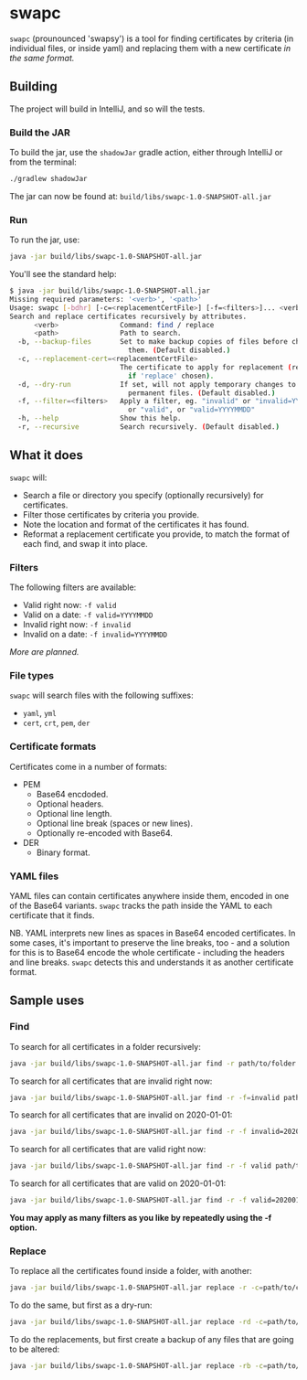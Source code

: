 # swapc

`swapc` (prounounced 'swapsy') is a tool for finding certificates by criteria (in individual files, or inside yaml) and replacing them with a new certificate _in the same format._

## Building

The project will build in IntelliJ, and so will the tests.

### Build the JAR

To build the jar, use the `shadowJar` gradle action, either through IntelliJ or from the terminal:

```bash
./gradlew shadowJar
```

The jar can now be found at: `build/libs/swapc-1.0-SNAPSHOT-all.jar`

### Run

To run the jar, use:

```bash
java -jar build/libs/swapc-1.0-SNAPSHOT-all.jar
```

You'll see the standard help:

```bash
$ java -jar build/libs/swapc-1.0-SNAPSHOT-all.jar
Missing required parameters: '<verb>', '<path>'
Usage: swapc [-bdhr] [-c=<replacementCertFile>] [-f=<filters>]... <verb> <path>
Search and replace certificates recursively by attributes.
      <verb>               Command: find / replace
      <path>               Path to search.
  -b, --backup-files       Set to make backup copies of files before changing
                             them. (Default disabled.)
  -c, --replacement-cert=<replacementCertFile>
                           The certificate to apply for replacement (required
                             if 'replace' chosen).
  -d, --dry-run            If set, will not apply temporary changes to
                             permanent files. (Default disabled.)
  -f, --filter=<filters>   Apply a filter, eg. "invalid" or "invalid=YYYYMMDD",
                             or "valid", or "valid=YYYYMMDD"
  -h, --help               Show this help.
  -r, --recursive          Search recursively. (Default disabled.)
```

## What it does

`swapc` will:

* Search a file or directory you specify (optionally recursively) for certificates.
* Filter those certificates by criteria you provide.
* Note the location and format of the certificates it has found.
* Reformat a replacement certificate you provide, to match the format of each find, and swap it into place.

### Filters

The following filters are available:

* Valid right now: `-f valid`
* Valid on a date: `-f valid=YYYYMMDD`
* Invalid right now: `-f invalid`
* Invalid on a date: `-f invalid=YYYYMMDD`

_More are planned._

### File types

`swapc` will search files with the following suffixes:

* `yaml`, `yml`
* `cert`, `crt`, `pem`, `der`

### Certificate formats

Certificates come in a number of formats:

* PEM
  * Base64 encdoded.
  * Optional headers.
  * Optional line length.
  * Optional line break (spaces or new lines).
  * Optionally re-encoded with Base64.
* DER
  * Binary format.

### YAML files

YAML files can contain certificates anywhere inside them, encoded in one of the Base64 variants. `swapc` tracks the path inside the YAML to each certificate that it finds.

NB. YAML interprets new lines as spaces in Base64 encoded certificates. In some cases, it's important to preserve the line breaks, too - and a solution for this is to Base64 encode the whole certificate - including the headers and line breaks. `swapc` detects this and understands it as another certificate format.

## Sample uses

### Find

To search for all certificates in a folder recursively:

```bash
java -jar build/libs/swapc-1.0-SNAPSHOT-all.jar find -r path/to/folder
```

To search for all certificates that are invalid right now:

```bash
java -jar build/libs/swapc-1.0-SNAPSHOT-all.jar find -r -f=invalid path/to/folder
```

To search for all certificates that are invalid on 2020-01-01:

```bash
java -jar build/libs/swapc-1.0-SNAPSHOT-all.jar find -r -f invalid=20200101 path/to/folder
```

To search for all certificates that are valid right now:

```bash
java -jar build/libs/swapc-1.0-SNAPSHOT-all.jar find -r -f valid path/to/folder
```

To search for all certificates that are valid on 2020-01-01:

```bash
java -jar build/libs/swapc-1.0-SNAPSHOT-all.jar find -r -f valid=20200101 path/to/folder
```

__You may apply as many filters as you like by repeatedly using the -f option.__

### Replace

To replace all the certificates found inside a folder, with another:

```bash
java -jar build/libs/swapc-1.0-SNAPSHOT-all.jar replace -r -c=path/to/certificate path/to/folder
```

To do the same, but first as a dry-run:

```bash
java -jar build/libs/swapc-1.0-SNAPSHOT-all.jar replace -rd -c=path/to/certificate path/to/folder
```

To do the replacements, but first create a backup of any files that are going to be altered:

```bash
java -jar build/libs/swapc-1.0-SNAPSHOT-all.jar replace -rb -c=path/to/certificate path/to/folder
```
